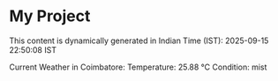 # My Project

This content is dynamically generated in Indian Time (IST): 2025-09-15 22:50:08 IST


Current Weather in Coimbatore:
Temperature: 25.88 °C
Condition: mist
